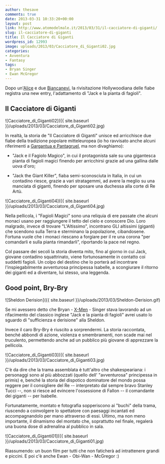 ```yaml
---
author: thesave
comments: true
date: 2013-03-31 10:33:20+00:00
layout: post
link: http://www.atomodelmale.it/2013/03/31/il-cacciatore-di-giganti/
slug: il-cacciatore-di-giganti
title: Il Cacciatore di Giganti
wordpress_id: 12993
image: uploads/2013/03/Cacciatore_di_Giganti02.jpg
categories:
- Avventura
- Fantasy
tags:
- Bryan Singer
- Ewan McGregor
---
```


Dopo un'[Alice](/2010/03/17/alice-in-wonderland-3d/) e due [Biancanevi](/2012/07/17/biancaneve-e-il-cacciatore/), la rivisitazione Hollywoodiana delle fiabe registra una new entry, l'adattamento di "Jack e la pianta di fagioli".

## Il Cacciatore di Giganti

![Cacciatore_di_Giganti02]({{ site.baseurl }}/uploads/2013/03/Cacciatore_di_Giganti02.jpg)

In realtà, la storia de "Il Cacciatore di Giganti" unisce ed arricchisce due fiabe della tradizione popolare mitteleuropea (io ho ravvisato anche alcuni riferimenti a [Gargantua e Pantagruel](http://it.wikipedia.org/wiki/Gargantua_e_Pantagruel), ma non divaghiamo):

	
  * "Jack e il Fagiolo Magico", in cui il protagonista sale su una gigantesca pianta di fagioli magici finendo per arricchirsi grazie ad una gallina dalle uova d'oro;

	
  * "Jack the Giant Killer", fiaba semi-sconosciuta in Italia, in cui un contadino riesce, grazie a vari stratagemmi, ad avere la meglio su una manciata di giganti, finendo per sposare una duchessa alla corte di Re Artù.

![Cacciatore_di_Giganti04]({{ site.baseurl }}/uploads/2013/03/Cacciatore_di_Giganti04.jpg)

Nella pellicola, i "Fagioli Magici" sono una reliquia di ere passate che alcuni monaci usano per raggiungere il tetto del cielo e conoscere Dio. Loro malgrado, invece di trovare "L'Altissimo", incontrano GLI altissimi (giganti) che scendono sulla Terra e sterminano la popolazione, cibandosene. Fortuna vuole che i monaci riescano a forgiare per il re una corona "per comandarli e sulla pianta rimandarli", riportando la pace nel regno.

Col passare dei secoli la storia diventa mito, fino al giorno in cui Jack, giovane contadino squattrinato, viene fortunosamente in contatto coi suddetti fagioli. Un colpo del destino che lo porterà ad incontrare l'inspiegabilmente avventurosa principessa Isabelle, a scongiurare il ritorno dei giganti ed a diventare, lui stesso, una leggenda.

## Good point, Bry-Bry

![Sheldon Derision]({{ site.baseurl }}/uploads/2013/03/Sheldon-Derision.gif)

Se mi avessero detto che Bryan - [X-Men](/2007/06/15/x-men-la-trilogia-e-il-loro-futuro-cinematografico/) - Singer stava lavorando ad un rifacimento del classico inglese "Jack e la pianta di fagioli" avrei usato lo sguardo di "sufficienza e derisione" alla Sheldon.

Invece il caro Bry-Bry è riuscito a sorprendermi. La storia raccontata, benché abbondi di azione, violenza e smembramenti, non scade mai nel truculento, permettendo anche ad un pubblico più giovane di apprezzare la pellicola.

![Cacciatore_di_Giganti03]({{ site.baseurl }}/uploads/2013/03/Cacciatore_di_Giganti03.jpg)

C'è da dire che la trama assemblata è tutt'altro che shakespeariana: i personaggi sono al più abbozzati (quello dell' "avventurosa" principessa in primis) e, benché la storia del dispotico dominatore del mondo possa reggere per il consigliere del Re -- interpretato dal sempre bravo Stanley Tucci --, non si riesce ad evincere l'ossessione di Fallon -- il comandante dei giganti -- per Isabelle.

Fortunatamente, montato e fotografia sopperiscono ai "buchi" della trama, riuscendo a coinvolgere lo spettatore con paesaggi incantati ed accompagnandolo per mano attraverso di essi. Ultimo, ma non meno importante, il dinamismo del montato che, soprattutto nel finale, regalerà una buona dose di adrenalina al pubblico in sala.

![Cacciatore_di_Giganti01]({{ site.baseurl }}/uploads/2013/03/Cacciatore_di_Giganti01.jpg)

Riassumendo: un buon film per tutti che non faticherà ad intrattenere grandi e piccini. E poi c'è anche Ewan - Obi-Wan - McGregor :)
